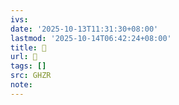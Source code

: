 ```yaml
---
ivs:
date: '2025-10-13T11:31:30+08:00'
lastmod: '2025-10-14T06:42:24+08:00'
title: 󰩭
url: 󰩭
tags: []
src: GHZR
note:
---
```

